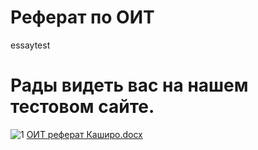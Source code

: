 # Реферат по ОИТ
essaytest
# Рады видеть вас на нашем тестовом сайте.
![1](https://github.com/studentPSUman/essay/assets/154459174/f120877e-a895-4d2c-b6f9-268912c040ef)
[ОИТ реферат Каширо.docx](https://github.com/studentPSUman/essay/files/13730746/default.docx)
